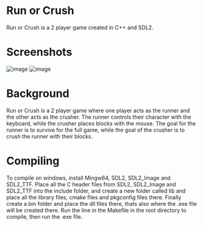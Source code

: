 # Run or Crush
Run or Crush is a 2 player game created in C++ and SDL2. 

# Screenshots
![image](https://github.com/abbas-PM/Run-or-Crush/assets/116516812/885fc431-ebc3-4a7e-8402-da0f8fbae07f)
![image](https://github.com/abbas-PM/Run-or-Crush/assets/116516812/38411f3e-c3b7-43e1-8903-5aacd12470df)

# Background
Run or Crush is a 2 player game where one player acts as the runner and the other acts as the crusher. The runner controls their
character with the keyboard, while the crusher places blocks with the mouse. The goal for the runner is to survive for the full game, 
while the goal of the crusher is to crush the runner with their blocks.

# Compiling
To compile on windows, install Mingw64, SDL2, SDL2_Image and SDL2_TTF. Place all the C header files from SDL2, SDL2_Image and SDL2_TTF into the include folder, 
and create a new folder called lib and place all the library files, cmake files and pkgconfig files there. Finally create a bin folder and place the dll files
there, thats also where the .exe file will be created there. Run the line in the Makefile in the root directory to compile, then run the .exe file.






